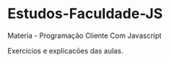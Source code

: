 # Estudos-Faculdade-JS
Materia - Programação Cliente Com Javascript

Exercicios e explicacōes das aulas.
